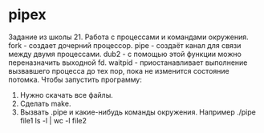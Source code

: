 # pipex
Задание из школы 21. Работа с процессами и командами окружения.
fork - создает дочерний процессор.
pipe - создаёт канал для связи между двумя процессами.
dub2 - с помощью этой функции можно переназначить выходной fd.
waitpid - приостанавливает выполнение вызвавшего процесса до тех пор, пока не изменится состояние потомка.
Чтобы запустить программу: 
1) Нужно скачать все файлы. 
2) Сделать make.
3) Вызвать .pipe и какие-нибудь команды окружения. Например ./pipe file1  ls -l | wc -l file2
